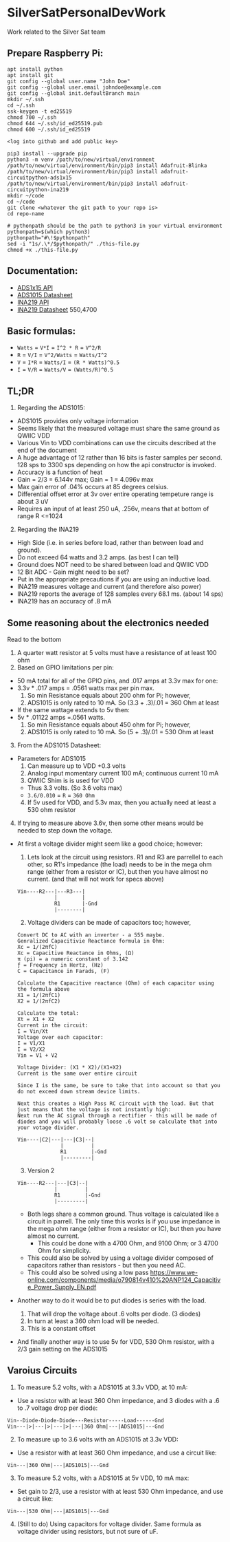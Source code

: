 # SilverSatPersonalDevWork

Work related to the Silver Sat team

###

## Prepare Raspberry Pi:

```
apt install python
apt install git
git config --global user.name "John Doe"
git config --global user.email johndoe@example.com
git config --global init.defaultBranch main
mkdir ~/.ssh
cd ~/.ssh
ssk-keygen -t ed25519
chmod 700 ~/.ssh
chmod 644 ~/.ssh/id_ed25519.pub
chmod 600 ~/.ssh/id_ed25519

<log into github and add public key>

pip3 install --upgrade pip
python3 -m venv /path/to/new/virtual/environment
/path/to/new/virtual/environment/bin/pip3 install Adafruit-Blinka
/path/to/new/virtual/environment/bin/pip3 install adafruit-circuitpython-ads1x15
/path/to/new/virtual/environment/bin/pip3 install adafruit-circuitpython-ina219
mkdir ~/code
cd ~/code
git clone <whatever the git path to your repo is>
cd repo-name

# pythonpath should be the path to python3 in your virtual environment
pythonpath=$(which python3)
pythonpath="#\!$pythonpath"
sed -i "1s/.\*/$pythonpath/" ./this-file.py
chmod +x ./this-file.py
```

## Documentation:

- [ADS1x15 API](https://docs.circuitpython.org/projects/ads1x15/en/stable/)
- [ADS1015 Datasheet](https://cdn-shop.adafruit.com/datasheets/ads1015.pdf)
- [INA219 API](https://docs.circuitpython.org/projects/ina219/en/stable/)
- [INA219 Datasheet](https://cdn-learn.adafruit.com/downloads/pdf/adafruit-ina219-current-sensor-breakout.pdf)
  550,4700

## Basic formulas:

- `Watts` = `V*I` = `I^2 * R` = `V^2/R`
- `R` = `V/I` = `V^2/Watts` = `Watts/I^2`
- `V` = `I*R` = `Watts/I` = `(R * Watts)^0.5`
- `I` = `V/R` = `Watts/V` = `(Watts/R)^0.5`

## TL;DR

1. Regarding the ADS1015:

- ADS1015 provides only voltage information
- Seems likely that the measured voltage must share the same ground as QWIIC VDD
- Various Vin to VDD combinations can use the circuits described at the end of the document
- A huge advantage of 12 rather than 16 bits is faster samples per second. 128 sps to 3300 sps depending on how the api constructor is invoked.
- Accuracy is a function of heat
- Gain = 2/3 = 6.144v max; Gain = 1 = 4.096v max
- Max gain error of .04% occurs at 85 degrees celsius.
- Differential offset error at 3v over entire operating tempeture range is about 3 uV
- Requires an input of at least 250 uA, .256v, means that at bottom of range R <=1024

2. Regarding the INA219

- High Side (i.e. in series before load, rather than between load and ground).
- Do not exceed 64 watts and 3.2 amps. (as best I can tell)
- Ground does NOT need to be shared between load and QWIIC VDD
- 12 Bit ADC - Gain might need to be set?
- Put in the appropriate precautions if you are using an inductive load.
- INA219 measures voltage and current (and therefore also power)
- INA219 reports the average of 128 samples every 68.1 ms. (about 14 sps)
- INA219 has an accuracy of .8 mA

## Some reasoning about the electronics needed

Read to the bottom

1. A quarter watt resistor at 5 volts must have a resistance of at least 100 ohm
2. Based on GPIO limitations per pin:

- 50 mA total for all of the GPIO pins, and .017 amps at 3.3v max for one:
- 3.3v \* .017 amps = .0561 watts max per pin max.
  1. So min Resistance equals about 200 ohm for Pi; however,
  2. ADS1015 is only rated to 10 mA. So (3.3 + .3)/.01 = 360 Ohm at least
- If the same wattage extends to 5v then:
- 5v \* .01122 amps =.0561 watts.
  1. So min Resistance equals about 450 ohm for Pi; however,
  2. ADS1015 is only rated to 10 mA. So (5 + .3)/.01 = 530 Ohm at least

3. From the ADS1015 Datasheet:

- Parameters for ADS1015
  1. Can measure up to VDD +0.3 volts
  2. Analog input momentary current 100 mA; continuous current 10 mA
  3. QWIIC Shim is is used for VDD
  - Thus 3.3 volts. (So 3.6 volts max)
  - `3.6/0.010` = `R` = `360 Ohm`
  4. If 5v used for VDD, and 5.3v max, then you actually need at least a 530 ohm resistor

4. If trying to measure above 3.6v, then some other means would be needed to step down the voltage.

- At first a voltage divider might seem like a good choice; however:

  1. Lets look at the circuit using resistors. R1 and R3 are parrellel to each other, so R1's impedance (the load) needs to be in the mega ohm range (either from a resistor or IC), but then you have almost no current. (and that will not work for specs above)

  ```
  Vin----R2---|---R3---|
              |        |
              R1       |-Gnd
              |--------|
  ```

  2. Voltage dividers can be made of capacitors too; however,

  ```
  Convert DC to AC with an inverter - a 555 maybe.
  Genralized Capacitivie Reactance formula in Ohm:
  Xc = 1/(2πfC)
  Xc = Capacitive Reactance in Ohms, (Ω)
  π (pi) = a numeric constant of 3.142
  ƒ = Frequency in Hertz, (Hz)
  C = Capacitance in Farads, (F)

  Calculate the Capacitive reactance (Ohm) of each capacitor using the formula above
  X1 = 1/(2πfC1)
  X2 = 1/(2πfC2)

  Calculate the total:
  Xt = X1 + X2
  Current in the circuit:
  I = Vin/Xt
  Voltage over each capacitor:
  I = V1/X1
  I = V2/X2
  Vin = V1 + V2

  Voltage Divider: (X1 * X2)/(X1+X2)
  Current is the same over entire circuit

  Since I is the same, be sure to take that into account so that you do not exceed down stream device limits.

  Next this creates a High Pass RC circuit with the load. But that just means that the voltage is not instantly high:
  Next run the AC signal through a rectifier - this will be made of diodes and you will probably loose .6 volt so calculate that into your votage divider.

  Vin----|C2|---|---|C3|--|
                |         |
                R1        |-Gnd
                |---------|
  ```

  3. Version 2

  ```
  Vin----R2---|---|C3|--|
              |         |
              R1        |-Gnd
              |---------|
  ```

  - Both legs share a common ground. Thus voltage is calculated like a circuit in parrell. The only time this works is if you use impedance in the mega ohm range (either from a resistor or IC), but then you have almost no current.
    - This could be done with a 4700 Ohm, and 9100 Ohm; or 3 4700 Ohm for simplicity.
  - This could also be solved by using a voltage divider composed of capacitors rather than resistors - but then you need AC.
  - This could also be solved using a low pass
    https://www.we-online.com/components/media/o790814v410%20ANP124_Capacitive_Power_Supply_EN.pdf

- Another way to do it would be to put diodes is series with the load.
  1. That will drop the voltage about .6 volts per diode. (3 diodes)
  2. In turn at least a 360 ohm load will be needed.
  3. This is a constant offset
- And finally another way is to use 5v for VDD, 530 Ohm resistor, with a 2/3 gain setting on the ADS1015

## Varoius Circuits

1. To measure 5.2 volts, with a ADS1015 at 3.3v VDD, at 10 mA:

- Use a resistor with at least 360 Ohm impedance, and 3 diodes with a .6 to .7 voltage drop per diode:

```
Vin--Diode-Diode-Diode---Resistor-----Load------Gnd
Vin---|>|---|>|---|>|---|360 Ohm|---|ADS1015|---Gnd
```

2. To measure up to 3.6 volts with an ADS1015 at 3.3v VDD:

- Use a resistor with at least 360 Ohm impedance, and use a circuit like:

```
Vin---|360 Ohm|---|ADS1015|---Gnd
```

3. To measure 5.2 volts, with a ADS1015 at 5v VDD, 10 mA max:

- Set gain to 2/3, use a resistor with at least 530 Ohm impedance, and use a circuit like:

```
Vin---|530 Ohm|---|ADS1015|---Gnd
```

4. (Still to do) Using capacitors for voltage divider. Same formula as voltage divider using resistors, but not sure of uF.
